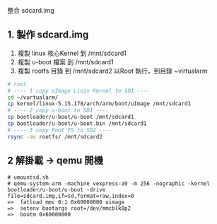 
整合 sdcard.img


## 1. 製作 sdcard.img

1. 複製 linux 核心Kernel 到 /mnt/sdcard1 
2. 複製 u-boot 檔案 到 /mnt/sdcard1 
3. 複製 rootfs 目錄 到 /mnt/sdcard2 
以Root 執行，到目錄 ~virtualarm
```bash
# root 
# ---- 1 copy uImage Linix Kernel to SD1 ----
cd ~/vurtualarm/
cp kernel/linux-5.15.178/arch/arm/boot/uImage /mnt/sdcard1
# ---- 2 copy u-boot to SD1 ----
cp bootloader/u-boot/u-boot /mnt/sdcard1
cp bootloader/u-boot/u-boot.bin /mnt/sdcard1
# ---- 3 copy Root FS to SD2 ----
rsync -av rootfs/ /mnt/sdcard2
```


## 2 解掛載 -> qemu 開機

```
# umountsd.sh
# qemu-system-arm -machine vexpress-a9 -m 256 -nographic -kernel bootloader/u-boot/u-boot -drive file=sdcard.img,if=sd,format=raw,index=0
=>  fatload mmc 0:1 0x60000000 uimage
=>  setenv bootargs root=/dev/mmcblk0p2
=>  bootm 0x60000000
```
